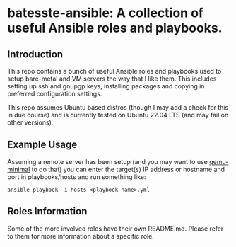 # batesste-ansible: A collection of useful Ansible roles and playbooks.

## Introduction

This repo contains a bunch of useful Ansible roles and playbooks used
to setup bare-metal and VM servers the way that I like them. This
includes setting up ssh and gnupgp keys, installing packages and
copying in preferred configuration settings.

This repo assumes Ubuntu based distros (though I may add a check for
this in due course) and is currently tested on Ubuntu 22.04 LTS (and
may fail on other versions).

## Example Usage

Assuming a remote server has been setup (and you may want to use
[qemu-minimal][1] to do that) you can enter the target(s) IP address
or hostname and port in playbooks/hosts and run something like:
```
ansible-playbook -i hosts <playbook-name>.yml
```
## Roles Information

Some of the more involved roles have their own README.md. Please refer
to them for more information about a specific role.

[1]: https://github.com/sbates130272/qemu-minimal/blob/master/scripts/gen-image
